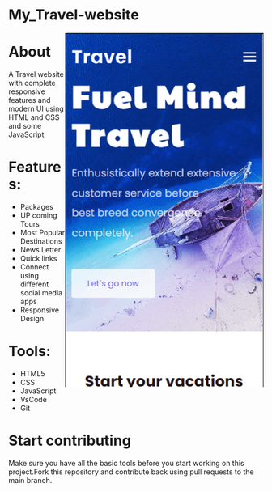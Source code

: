 # My_Travel-website

<img align="right" src="./Travel.gif" height="700px"/>

# About
A Travel website with complete responsive features and modern UI using HTML and CSS and some JavaScript 

# Features:

 - Packages
 - UP coming Tours
 - Most Popular Destinations
 - News Letter
 - Quick links
 - Connect using different social media apps
 - Responsive Design

# Tools:
 - HTML5
 - CSS
 - JavaScript
 - VsCode
 - Git

# Start contributing

Make sure you have all the basic tools before you start working on this project.Fork this repository and contribute back using pull requests to the main branch.
	